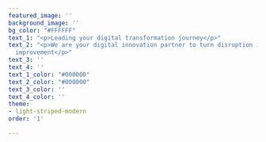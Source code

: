 ```yaml
---
featured_image: ''
background_image: ''
bg_color: "#FFFFFF"
text_1: "<p>Leading your digital transformation journey</p>"
text_2: "<p>We are your digital innovation partner to turn disruption into process
  improvement</p>"
text_3: ''
text_4: ''
text_1_color: "#000000"
text_2_color: "#000000"
text_3_color: ''
text_4_color: ''
theme:
- light-striped-modern
order: '1'

---
```

